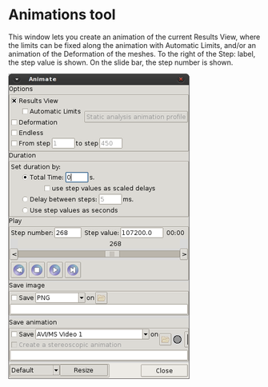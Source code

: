 # Animations tool

This window lets you create an animation of the current Results View, where the limits can be fixed
along the animation with Automatic Limits, and/or an animation of the Deformation of the meshes. To
the right of the Step: label, the step value is shown. On the slide bar, the step number is shown.

![Alt Text](img/p4_post_animations.png "Animations")
